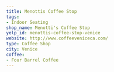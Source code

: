 ```yaml
---
title: Menottis Coffee Stop
tags:
- Indoor Seating
shop_name: Menotti's Coffee Stop
yelp_id: menottis-coffee-stop-venice
website: http://www.coffeeveniceca.com/
type: Coffee Shop
city: Venice
coffee:
- Four Barrel Coffee
---
```

